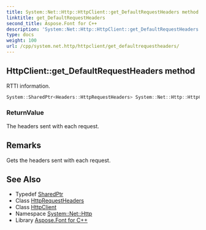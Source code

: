 ```yaml
---
title: System::Net::Http::HttpClient::get_DefaultRequestHeaders method
linktitle: get_DefaultRequestHeaders
second_title: Aspose.Font for C++
description: 'System::Net::Http::HttpClient::get_DefaultRequestHeaders method. RTTI information in C++.'
type: docs
weight: 100
url: /cpp/system.net.http/httpclient/get_defaultrequestheaders/
---
```

## HttpClient::get_DefaultRequestHeaders method


RTTI information.

```cpp
System::SharedPtr<Headers::HttpRequestHeaders> System::Net::Http::HttpClient::get_DefaultRequestHeaders()
```


### ReturnValue

The headers sent with each request.
## Remarks


Gets the headers sent with each request. 
## See Also

* Typedef [SharedPtr](../../../system/sharedptr/)
* Class [HttpRequestHeaders](../../../system.net.http.headers/httprequestheaders/)
* Class [HttpClient](../)
* Namespace [System::Net::Http](../../)
* Library [Aspose.Font for C++](../../../)
